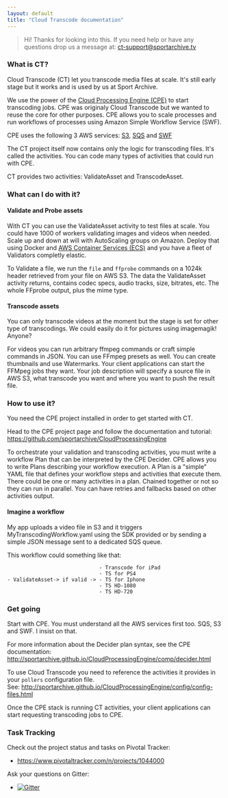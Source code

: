 ```yaml
---
layout: default
title: "Cloud Transcode documentation"
---
```


> Hi! Thanks for looking into this. If you need help or have any questions drop us a message at: ct-support@sportarchive.tv

### What is CT?

Cloud Transcode (CT) let you transcode media files at scale. It's still early stage but it works and is used by us at Sport Archive.

We use the power of the <a href="https://github.com/sportarchive/CloudProcessingEngine" target="_blank">Cloud Processing Engine (CPE)</a> to start transcoding jobs. CPE was originaly Cloud Transcode but we wanted to reuse the core for other purposes. CPE allows you to scale processes and run workflows of processes using Amazon Simple Workflow Service (SWF).

CPE uses the following 3 AWS services: [S3](https://aws.amazon.com/s3/), [SQS](https://aws.amazon.com/sqs/) and [SWF](https://aws.amazon.com/swf/)

The CT project itself now contains only the logic for transcoding files. It's called the activities. You can code many types of activities that could run with CPE. 

CT provides two activities: ValidateAsset and TranscodeAsset.

### What can I do with it?

#### Validate and Probe assets

With CT you can use the ValidateAsset activity to test files at scale. You could have 1000 of workers validating images and videos when needed. Scale up and down at will with AutoScaling groups on Amazon. Deploy that using Docker and [AWS Container Services (ECS)](https://aws.amazon.com/ecs/) and you have a fleet of Validators completly elastic.

To Validate a file, we run the `file` and `ffprobe` commands on a 1024k header retrieved from your file on AWS S3. The data the ValidateAsset activity returns, contains codec specs, audio tracks, size, bitrates, etc. The whole FFprobe output, plus the mime type.

#### Transcode assets

You can only transcode videos at the moment but the stage is set for other type of transcodings. We could easily do it for pictures using imagemagik! Anyone?

For videos you can run arbitrary ffmpeg commands or craft simple commands in JSON. You can use FFmpeg presets as well. You can create thumbnails and use Watermarks. Your client applications can start the FFMpeg jobs they want. Your job description will specify a source file in AWS S3, what transcode you want and where you want to push the result file.

### How to use it?

You need the CPE project installed in order to get started with CT.

Head to the CPE project page and follow the documentation and tutorial: https://github.com/sportarchive/CloudProcessingEngine

To orchestrate your validation and transcoding activities, you must write a workflow Plan that can be interpreted by the CPE Decider. CPE allows you to write Plans describing your workflow execution. A Plan is a "simple" YAML file that defines your workflow steps and activities that execute them. There could be one or many activities in a plan. Chained together or not so they can run in parallel. You can have retries and fallbacks based on other activities output.

#### Imagine a workflow

My app uploads a video file in S3 and it triggers MyTranscodingWorkflow.yaml using the SDK provided or by sending a simple JSON message sent to a dedicated SQS queue.

This workflow could something like that:

                                  - Transcode for iPad
                                  - TS for PS4
    - ValidateAsset-> if valid -> - TS for Iphone
                                  - TS HD-1080
                                  - TS HD-720

### Get going

Start with CPE. You must understand all the AWS services first too. SQS, S3 and SWF. I insist on that.

For more information about the Decider plan syntax, see the CPE documentation: <br>
http://sportarchive.github.io/CloudProcessingEngine/comp/decider.html

To use Cloud Transcode you need to reference the activities it provides in your `pollers` configuration file.<br>
See: http://sportarchive.github.io/CloudProcessingEngine/config/config-files.html

Once the CPE stack is running CT activities, your client applications can start requesting transcoding jobs to CPE.

### Task Tracking

Check out the project status and tasks on Pivotal Tracker:

   - https://www.pivotaltracker.com/n/projects/1044000

Ask your questions on Gitter:

   - [![Gitter](https://badges.gitter.im/Join%20Chat.svg)](https://gitter.im/sportarchive/CloudTranscode?utm_source=badge&utm_medium=badge&utm_campaign=pr-badge) 

